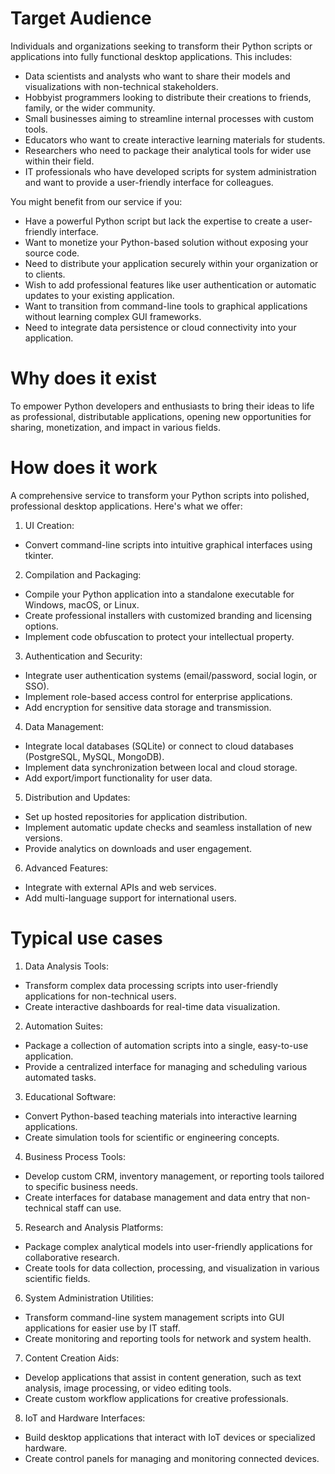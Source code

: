 # Target Audience
Individuals and organizations seeking to transform their Python scripts or applications into fully functional desktop applications. This includes:

-	Data scientists and analysts who want to share their models and visualizations with non-technical stakeholders.
-	Hobbyist programmers looking to distribute their creations to friends, family, or the wider community.
-	Small businesses aiming to streamline internal processes with custom tools.
-	Educators who want to create interactive learning materials for students.
-	Researchers who need to package their analytical tools for wider use within their field.
-	IT professionals who have developed scripts for system administration and want to provide a user-friendly interface for colleagues.

You might benefit from our service if you:

-	Have a powerful Python script but lack the expertise to create a user-friendly interface.
-	Want to monetize your Python-based solution without exposing your source code.
-	Need to distribute your application securely within your organization or to clients.
-	Wish to add professional features like user authentication or automatic updates to your existing application.
-	Want to transition from command-line tools to graphical applications without learning complex GUI frameworks.
-	Need to integrate data persistence or cloud connectivity into your application.

# Why does it exist
To empower Python developers and enthusiasts to bring their ideas to life as professional, distributable applications, opening new opportunities for sharing, monetization, and impact in various fields.

# How does it work
A comprehensive service to transform your Python scripts into polished, professional desktop applications. Here's what we offer:
1.	UI Creation:
-	Convert command-line scripts into intuitive graphical interfaces using tkinter.
2.	Compilation and Packaging:
-	Compile your Python application into a standalone executable for Windows, macOS, or Linux.
-	Create professional installers with customized branding and licensing options.
-	Implement code obfuscation to protect your intellectual property.
3.	Authentication and Security:
-	Integrate user authentication systems (email/password, social login, or SSO).
-	Implement role-based access control for enterprise applications.
-	Add encryption for sensitive data storage and transmission.
4.	Data Management:
-	Integrate local databases (SQLite) or connect to cloud databases (PostgreSQL, MySQL, MongoDB).
-	Implement data synchronization between local and cloud storage.
-	Add export/import functionality for user data.
5.	Distribution and Updates:
-	Set up hosted repositories for application distribution.
-	Implement automatic update checks and seamless installation of new versions.
-	Provide analytics on downloads and user engagement.
6.	Advanced Features:
-	Integrate with external APIs and web services.
-	Add multi-language support for international users.

# Typical use cases
1.	Data Analysis Tools:
-	Transform complex data processing scripts into user-friendly applications for non-technical users.
-	Create interactive dashboards for real-time data visualization.
2.	Automation Suites:
-	Package a collection of automation scripts into a single, easy-to-use application.
-	Provide a centralized interface for managing and scheduling various automated tasks.
3.	Educational Software:
-	Convert Python-based teaching materials into interactive learning applications.
-	Create simulation tools for scientific or engineering concepts.
4.	Business Process Tools:
-	Develop custom CRM, inventory management, or reporting tools tailored to specific business needs.
-	Create interfaces for database management and data entry that non-technical staff can use.
5.	Research and Analysis Platforms:
-	Package complex analytical models into user-friendly applications for collaborative research.
-	Create tools for data collection, processing, and visualization in various scientific fields.
6.	System Administration Utilities:
-	Transform command-line system management scripts into GUI applications for easier use by IT staff.
-	Create monitoring and reporting tools for network and system health.
7.	Content Creation Aids:
-	Develop applications that assist in content generation, such as text analysis, image processing, or video editing tools.
-	Create custom workflow applications for creative professionals.
8.	IoT and Hardware Interfaces:
-	Build desktop applications that interact with IoT devices or specialized hardware.
-	Create control panels for managing and monitoring connected devices.
